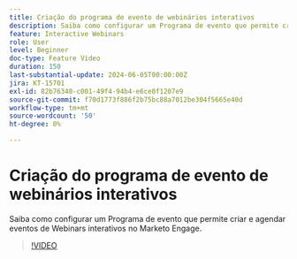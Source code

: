 ```yaml
---
title: Criação do programa de evento de webinários interativos
description: Saiba como configurar um Programa de evento que permite criar e agendar eventos de Webinars interativos no Marketo Engage.
feature: Interactive Webinars
role: User
level: Beginner
doc-type: Feature Video
duration: 150
last-substantial-update: 2024-06-05T00:00:00Z
jira: KT-15701
exl-id: 82b76340-c001-49f4-94b4-e6ce0f1207e9
source-git-commit: f70d1773f886f2b75bc88a7012be304f5665e40d
workflow-type: tm+mt
source-wordcount: '50'
ht-degree: 0%

---
```


# Criação do programa de evento de webinários interativos

Saiba como configurar um Programa de evento que permite criar e agendar eventos de Webinars interativos no Marketo Engage.

>[!VIDEO](https://video.tv.adobe.com/v/3429639/?learn=on)
